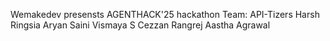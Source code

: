 Wemakedev presensts AGENTHACK'25 hackathon
Team: API-Tizers
Harsh Ringsia
Aryan Saini
Vismaya S
Cezzan Rangrej
Aastha Agrawal 
